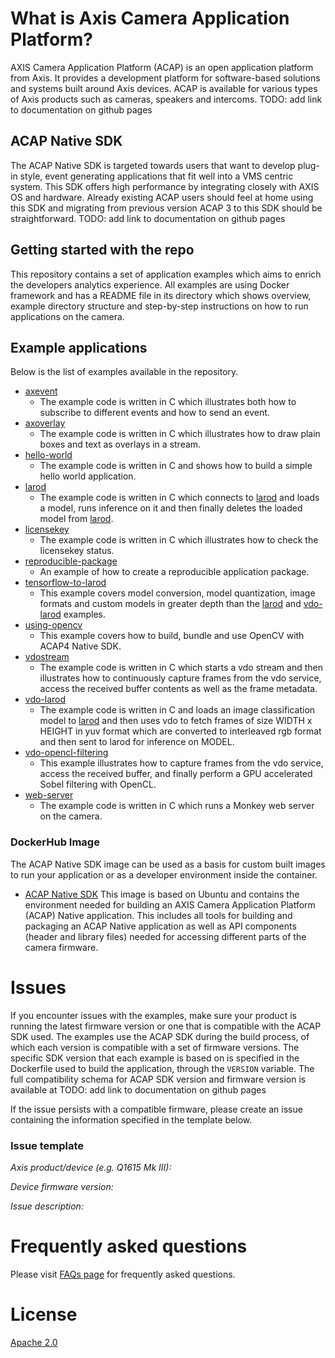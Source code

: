 # What is Axis Camera Application Platform?
AXIS Camera Application Platform (ACAP) is an open application platform from Axis. It provides a development platform for software-based solutions and systems built around Axis devices. ACAP is available for various types of Axis products such as cameras, speakers and intercoms.
TODO: add link to documentation on github pages

## ACAP Native SDK
The ACAP Native SDK is targeted towards users that want to develop plug-in style, event generating applications that fit well into a VMS centric system. This SDK offers high performance by integrating closely with AXIS OS and hardware. Already existing ACAP users should feel at home using this SDK and migrating from previous version ACAP 3 to this SDK should be straightforward.
TODO: add link to documentation on github pages

## Getting started with the repo
This repository contains a set of application examples which aims to enrich the
developers analytics experience. All examples are using Docker framework and has a
README file in its directory which shows overview, example directory structure and
step-by-step instructions on how to run applications on the camera.

## Example applications
Below is the list of examples available in the repository.

* [axevent](./axevent/)
  * The example code is written in C which illustrates both how to subscribe to different events and how to send an event.
* [axoverlay](./axoverlay/)
  * The example code is written in C which illustrates how to draw plain boxes and text as overlays in a stream.
* [hello-world](./hello-world/)
  * The example code is written in C and shows how to build a simple hello world application.
* [larod](./larod/)
  * The example code is written in C which connects to [larod](./FAQs.md#WhatisLarod?) and loads a model, runs inference on it and then finally deletes the loaded model from [larod](./FAQs.md#WhatisLarod?).
* [licensekey](./licensekey/)
  * The example code is written in C which illustrates how to check the licensekey status.
* [reproducible-package](./reproducible-package/)
  * An example of how to create a reproducible application package.
* [tensorflow-to-larod](./tensorflow-to-larod/)
  * This example covers model conversion, model quantization, image formats and custom models in
greater depth than the [larod](./larod)
and [vdo-larod](./vdo-larod) examples.
* [using-opencv](./using-opencv/)
  * This example covers how to build, bundle and use OpenCV with ACAP4 Native SDK.
* [vdostream](./vdostream/)
  * The example code is written in C which starts a vdo stream and then illustrates how to continuously capture frames from the vdo service, access the received buffer contents as well as the frame metadata.
* [vdo-larod](./vdo-larod/)
  * The example code is written in C and loads an image classification model to [larod](./FAQs.md#WhatisLarod?) and then uses vdo to fetch frames of size WIDTH x HEIGHT in yuv format which are converted to interleaved rgb format and then sent to larod for inference on MODEL.
* [vdo-opencl-filtering](./vdo-opencl-filtering/)
  * This example illustrates how to capture frames from the vdo service, access the received buffer, and finally perform a GPU accelerated Sobel filtering with OpenCL.
* [web-server](./web-server/)
  * The example code is written in C which runs a Monkey web server on the camera.


### DockerHub Image
The ACAP Native SDK image can be used as a basis for custom built images to run your application or as a developer environment inside the container.

* [ACAP Native SDK](https://hub.docker.com/r/axisecp/acap-native-sdk) This image is based on Ubuntu and contains the environment needed for building an AXIS Camera Application Platform (ACAP) Native application. This includes all tools for building and packaging an ACAP Native application as well as API components (header and library files) needed for accessing different parts of the camera firmware.

# Issues
If you encounter issues with the examples, make sure your product is running the latest firmware version or one that is compatible with the ACAP SDK used.
The examples use the ACAP SDK during the build process, of which each version is compatible with a set of firmware versions.
The specific SDK version that each example is based on is specified in the Dockerfile used to build the application, through the `VERSION` variable.
The full compatibility schema for ACAP SDK version and firmware version is available at
TODO: add link to documentation on github pages

If the issue persists with a compatible firmware, please create an issue containing the information specified in the template below.

### Issue template
*Axis product/device (e.g. Q1615 Mk III):*

*Device firmware version:*

*Issue description:*

# Frequently asked questions
Please visit [FAQs page](FAQs.md) for frequently asked questions.

# License
[Apache 2.0](LICENSE)
